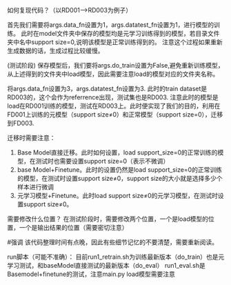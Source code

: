 如何复现代码？（以RD001-->RD003为例子）

首先我们需要将args.data_fn设置为1，args.datatest_fn设置为1，进行模型的训练。
此时在model文件夹中保存的模型均是元学习训练得到的模型，若目录文件夹中名中support size=0,说明该模型是正常训练得到的。
注意这个过程如果重新生成数据的话，生成过程比较缓慢。

(测试阶段)
保存模型后，我们要将args.do_train设置为False,避免重新训练模型，从上述得到的文件夹中load模型，因此需要注意load的模型对应的文件夹名称。

将args.data_fn设置为3，args.datatest_fn设置为3. 此时的train dataset是RD003的，这个会作为referrence出现，测试集也是RD003.
注意此时的模型是load在RD001训练的模型，测试在RD003上。此时便实现了我们的目的，利用在FD001上训练的元模型（support size≠0）和正常模型（support size=0），迁移到FD003.

迁移时需要注意：
1. Base Model直接迁移。此时如何设置，load support_size=0的正常训练的模型，在测试时也需要设置support size=0（表示不微调）
2. base Model+Finetune。此时的设置仍然是load support_size=0的正常训练的模型，在测试时设置support size≠0，support size的大小就是选择多少个样本进行微调
3. 元学习模型+Finetune。此时load support size≠0的元学习模型，在测试时设置support size≠0。


需要修改什么位置？
在测试阶段时，需要修改两个位置，一个是load模型的位置，一个是输出结果的位置（需要密切注意）

#强调
该代码整理时间有点晚，因此有些细节记忆的不要清楚，需要重新阅读。

run脚本（可能不准确）：
目前run1_retrain.sh为训练最新版本（do_train）也是元学习测试，和baseModel直接测试的最新版本（do_eval） 
run1_eval.sh是Basemodel+finetune的测试，注意main.py load模型需要注意









